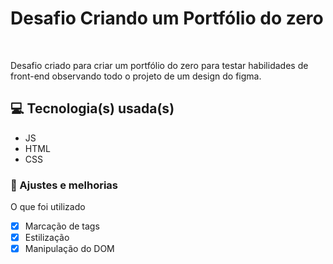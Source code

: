 # Desafio Criando um Portfólio do zero


<br>


Desafio criado para criar um portfólio do zero para  testar habilidades de front-end observando todo o projeto de um design do figma.

## 💻 Tecnologia(s) usada(s)
- JS
- HTML
- CSS


### 🧰 Ajustes e melhorias

O que foi utilizado

- [x] Marcação de tags
- [x] Estilização
- [x] Manipulação do DOM
